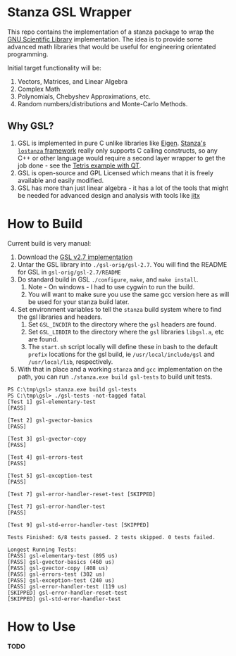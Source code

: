 # Stanza GSL Wrapper

This repo contains the implementation of a stanza package to wrap the
[GNU Scientific Library](https://www.gnu.org/software/gsl/) implementation.
The idea is to provide some advanced math libraries that would be useful
for engineering orientated programming.

Initial target functionality will be:

1.  Vectors, Matrices, and Linear Algebra
2.  Complex Math
3.  Polynomials, Chebyshev Approximations, etc.
4.  Random numbers/distributions and Monte-Carlo Methods.


## Why GSL?

1.  GSL is implemented in pure C unlike libraries like [Eigen](https://eigen.tuxfamily.org/index.php). [Stanza's `lostanza` framework](http://lbstanza.org/chapter11.html) really only supports C calling constructs, so any C++ or other language would require a second layer wrapper to get the job done - see the [Tetris example with QT](http://lbstanza.org/tetris.html).
2.  GSL is open-source and GPL Licensed which means that it is freely available and easily modified.
3.  GSL has more than just linear algebra - it has a lot of the tools that might be needed for advanced design and analysis with tools like [jitx](https://www.jitx.com/)

# How to Build

Current build is very manual:

1.  Download the [GSL v2.7 implementation](https://gnu.askapache.com/gsl/)
2.  Untar the GSL library into `./gsl-orig/gsl-2.7`. You will find the README for GSL in `gsl-orig/gsl-2.7/README`
3.  Do standard build in GSL `./configure`, `make`, and `make install`.
    1.  Note - On windows - I had to use cygwin to run the build.
    2.  You will want to make sure you use the same gcc version here as will be used for your stanza build later.
4.  Set environment variables to tell the `stanza` build system where to find the gsl libraries and headers.
    1.  Set `GSL_INCDIR` to the directory where the `gsl` headers are found.
    2.  Set `GSL_LIBDIR` to the directory where the `gsl` libraries `libgsl.a`, etc are found.
    3.  The `start.sh` script locally will define these in bash to the default `prefix` locations for the gsl build, ie `/usr/local/include/gsl` and `/usr/local/lib`, respectively.
4.  With that in place and a working `stanza` and `gcc` implementation on the path, you can run `./stanza.exe build gsl-tests` to build unit tests.

```
PS C:\tmp\gsl> stanza.exe build gsl-tests
PS C:\tmp\gsl> ./gsl-tests -not-tagged fatal
[Test 1] gsl-elementary-test
[PASS]

[Test 2] gsl-gvector-basics
[PASS]

[Test 3] gsl-gvector-copy
[PASS]

[Test 4] gsl-errors-test
[PASS]

[Test 5] gsl-exception-test
[PASS]

[Test 7] gsl-error-handler-reset-test [SKIPPED]

[Test 7] gsl-error-handler-test
[PASS]

[Test 9] gsl-std-error-handler-test [SKIPPED]

Tests Finished: 6/8 tests passed. 2 tests skipped. 0 tests failed.

Longest Running Tests:
[PASS] gsl-elementary-test (895 us)
[PASS] gsl-gvector-basics (460 us)
[PASS] gsl-gvector-copy (408 us)
[PASS] gsl-errors-test (302 us)
[PASS] gsl-exception-test (240 us)
[PASS] gsl-error-handler-test (119 us)
[SKIPPED] gsl-error-handler-reset-test
[SKIPPED] gsl-std-error-handler-test
```

# How to Use

**TODO**
